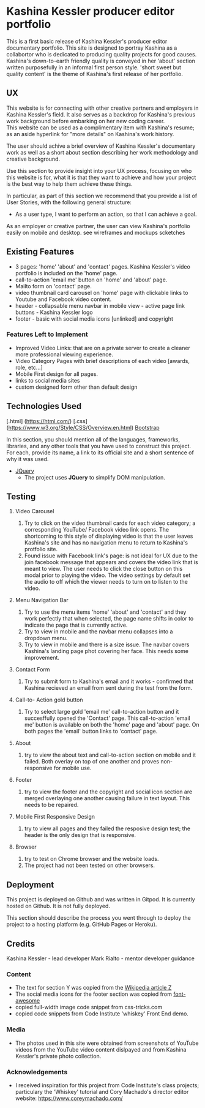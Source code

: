# Kashina Kessler producer editor portfolio

This is a first basic release of Kashina Kessler's producer editor documentary portfolio. 
This site is designed to portray Kashina as a collabortor who is dedicated to producing quality projects for good causes. 
Kashina's down-to-earth friendly quality is conveyed in her 'about' section written purposefully in an informal first person style. 
'short sweet but quality content' is the theme of Kashina's first release of her portfolio.
 
## UX
 
This website is for connecting with other creative partners and employers in Kashina Kessler's field. 
It also serves as a backdrop for Kashina's previous work background before embarking on her new coding career.  
This website can be used as a complimentary item with Kashina's resume; as an aside hyperlink for "more details" on Kashina's work history.

The user should achive a brief overview of Kashina Kessler's documentary work as well as a short about section describing her work methodology and creative background. 

Use this section to provide insight into your UX process, focusing on who this website is for, what it is that they want to achieve and how your project is the best way to help them achieve these things.

In particular, as part of this section we recommend that you provide a list of User Stories, with the following general structure:
- As a user type, I want to perform an action, so that I can achieve a goal.

As an employer or creative partner, the user can view Kashina's portfolio easily on mobile and desktop. see wireframes and mockups scketches

## Existing Features

- 3 pages: 'home' 'about' and 'contact' pages. Kashina Kessler's video portfolio is included on the 'home' page.
- call-to-action 'email me' button on 'home' and 'about' page.
- Mailto form on 'contact' page.
- video thumbnail card carousel on 'home' page with clickable links to Youtube and Facebook video content.
- header - collapsable menu navbar in mobile view - active page link buttons - Kashina Kessler logo
- footer - basic with social media icons [unlinked] and copyright

### Features Left to Implement
- Improved Video Links: that are on a private server to create a cleaner more professional viewing experience.
- Video Category Pages with brief descriptions of each video [awards, role, etc...]
- Mobile First design for all pages. 
- links to social media sites 
- custom designed form other than default design

## Technologies Used
  [.html] (https://html.com/)
  [.css] (https://www.w3.org/Style/CSS/Overview.en.html)
  [Bootstrap](https://getbootstrap.com/)

In this section, you should mention all of the languages, frameworks, libraries, and any other tools that you have used to construct this project. For each, provide its name, a link to its official site and a short sentence of why it was used.

- [JQuery](https://jquery.com)
    - The project uses **JQuery** to simplify DOM manipulation.


## Testing

1. Video Carousel
    1. Try to click on the video thumbnail cards for each video category; a corresponding YouTube/ Facebook video link opens. The shortcoming to this style of displaying video is that the user leaves Kashina's 
    site and has no navigation menu to return to Kashina's protfolio site.
    2. Found issue with Facebook link's page: is not ideal for UX due to the join facebook message that appears and covers the video link that is meant to view. 
    The user needs to click the close button on this modal prior to playing the video. The video settings by default set the audio to off which the viewer needs to turn on to listen to the video. 

2. Menu Navigation Bar
    1. Try to use the menu items 'home' 'about' and 'contact' and they work perfectly that when selected, the page name shifts in color to indicate the page that is currently active. 
    2. Try to view in mobile and the navbar menu collapses into a dropdown menu.
    3. Try to view in mobile and there is a size issue. The navbar covers Kashina's landing page phot covering her face. This needs some improvement.

3. Contact Form
    1. Try to submit form to Kashina's email and it works - confirmed that Kashina recieved an email from sent during the test from the form.

4. Call-to- Action gold button
    1. Try to select large gold 'email me' call-to-action button and it succesffully opened the 'Contact' page. This call-to-action 'email me' button is available on both the 'home' page and 'about' page. 
       On both pages the 'email' button links to 'contact' page.

5. About
    1. try to view the about text and call-to-action section on mobile and it failed. Both overlay on top of one another and proves non-responsive for mobile use. 

6. Footer
    1. try to view the footer and the copyright and social icon section are merged overlaying one another causing failure in text layout. This needs to be repaired.

7. Mobile First Responsive Design
    1. try to view all pages and they failed the resposive design test; the header is the only design that is responsive.

8. Browser
    1. try to test on Chrome browser and the website loads.
    2. The project had not been tested on other browsers. 

## Deployment

This project is deployed on Github and was written in Gitpod. It is currently hosted on Github. It is not fully deployed. 

This section should describe the process you went through to deploy the project to a hosting platform (e.g. GitHub Pages or Heroku).

## Credits

Kashina Kessler - lead developer
Mark Rialto - mentor developer guidance

### Content
- The text for section Y was copied from the [Wikipedia article Z](https://en.wikipedia.org/wiki/Z)
- The social media icons for the footer section was copied from [font-awesome](https://fontawesome.com/icons?d=gallery)
- copied full-width image code snippet from css-tricks.com
- copied code snippets from Code Institute 'whiskey' Front End demo. 

### Media
- The photos used in this site were obtained from screenshots of YouTube videos from the YouTube video content dislpayed and from Kashina Kessler's private photo collection.

### Acknowledgements

- I received inspiration for this project from Code Institute's class projects; particulary the 'Whiskey' tutorial and Cory Machado's director editor website: https://www.coreymachado.com/

